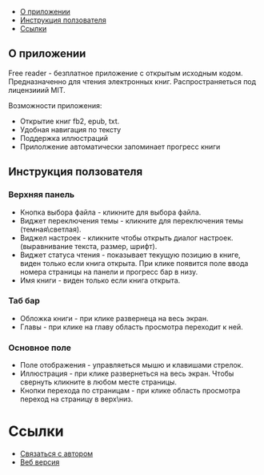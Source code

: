 <ul>
	<li><a href="#about">О приложении</a></li>
	<li><a href="#instruction">Инструкция ползователя</a></li>
	<li><a href="#links">Ссылки</a></li>
</ul>

<h2 id="about">О приложении</h2>
<p>
Free reader - безплатное приложение с открытым исходным кодом. Предназначенно для чтения электронных книг. Распространяеться под лицензииий MIT.
</p>
<p>Возможности приложения:</p>
<ul>
    <li>Открытие книг fb2, epub, txt.</li>
    <li>Удобная навигация по тексту</li>
    <li>Поддержка иллюстраций</li>
    <li>Прилолжение автоматически запоминает прогресс книги</li>
</ul>

<h2 id="#instruction">Инструкция ползователя</h2>
<h3>Верхняя панель</h3>
<ul>
    <li>Кнопка выбора файла - кликните для выбора файла.</li>
    <li>Виджет переключения темы - кликните для переключения темы (темная\светлая).</li>
    <li>Виджел настроек - кликните чтобы открыть диалог настроек. (выравнивание текста, размер, шрифт).</li>
    <li>Виджет статуса чтения - показывает текущую позицию в книге, виден только если книга открыта. При клике появится поле ввода номера страницы на панели и прогресс бар в низу.</li>
	<li>Имя книги - виден только если книга открыта.</li>
</ul>

<h3>Таб бар</h3>
<ul>
    <li>Обложка книги - при клике развернеца на весь экран.</li>
    <li>Главы - при клике на главу область просмотра переходит к ней.</li>
</ul>

<h3>Основное поле</h3>
<ul>
    <li>Поле отображения - управляеться мышю и клавишами стрелок.</li>
	<li>Иллюстрация - при клике развернеться на весь экран. Чтобы свернуть кликните в любом месте страницы.</li>
    <li>Кнопки перехода по страницам - при клике область просмотра переход на страницу в верх\низ.</li>
</ul>

<h1 id="links">Ссылки</h1>
<ul>
	<li><a href="https://t.me/ser_Lonli_Lokli">Связаться с автором</a></li>
    <li><a href="https://open-fb2.herokuapp.com/">Веб версия</a></li>
</ul>
